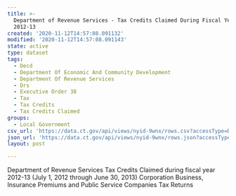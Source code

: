 ```yaml
---
title: >-
  Department of Revenue Services - Tax Credits Claimed During Fiscal Year
  2012-13
created: '2020-11-12T14:57:08.091132'
modified: '2020-11-12T14:57:08.091143'
state: active
type: dataset
tags:
  - Decd
  - Department Of Economic And Community Development
  - Department Of Revenue Services
  - Drs
  - Executive Order 38
  - Tax
  - Tax Credits
  - Tax Credits Claimed
groups:
  - Local Government
csv_url: 'https://data.ct.gov/api/views/nyid-9wnx/rows.csv?accessType=DOWNLOAD'
json_url: 'https://data.ct.gov/api/views/nyid-9wnx/rows.json?accessType=DOWNLOAD'
layout: post

---
```

Department of Revenue Services Tax Credits Claimed during fiscal year 2012-13 (July 1, 2012 through June 30, 2013) Corporation Business, Insurance Premiums and Public Service Companies Tax Returns
